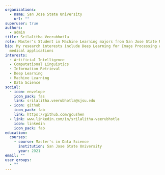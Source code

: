 ```yaml
---
organizations:
  - name: San Jose State University
    url: ""
superuser: true
authors:
  - admin
title: Srilalitha Veerubhotla
role: Master's Student in Machine Learning majors from San Jose State University
bio: My research interests include Deep Learning for Image Processing and
  medical applications
interests:
  - Artificial Intelligence
  - Computational Linguistics
  - Information Retrieval
  - Deep Learning
  - Machine Learning
  - Data Science
social:
  - icon: envelope
    icon_pack: fas
    link: srilalitha.veerubhotla@sjsu.edu
  - icon: github
    icon_pack: fab
    link: https://github.com/gcushen
  - link: www.linkedin.com/in/srilalitha-veerubhotla
    icon: linkedin
    icon_pack: fab
education:
  courses:
    - course: Master's in Data Science
      institution: San Jose State University
      year: 2021
email: ""
user_groups:
  - ""
---
```

